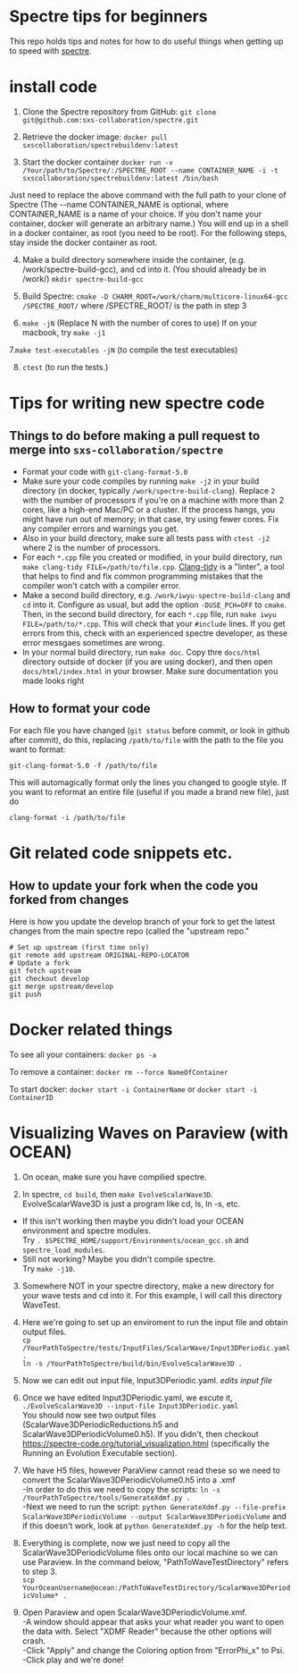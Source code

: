 # Spectre tips for beginners
This repo holds tips and notes for how to do useful things when getting up to speed with [spectre](spectre-code.org).

# install code
1. Clone the Spectre repository from GitHub:
`git clone git@github.com:sxs-collaboration/spectre.git`

2. Retrieve the docker image:
`docker pull sxscollaboration/spectrebuildenv:latest`

3. Start the docker container
`docker run -v /Your/path/to/Spectre/:/SPECTRE_ROOT --name CONTAINER_NAME -i -t sxscollaboration/spectrebuildenv:latest /bin/bash`

Just need to replace the above command with the full path to your clone of Spectre
(The --name CONTAINER_NAME is optional, where CONTAINER_NAME is a name of your choice. If you don't name your container, docker will generate an arbitrary name.) You will end up in a shell in a docker container, as root (you need to be root). For the following steps, stay inside the docker container as root.

4. Make a build directory somewhere inside the container, (e.g. /work/spectre-build-gcc), and cd into it. (You should already be in /work/)
`mkdir spectre-build-gcc`

5. Build Spectre:
`cmake -D CHARM_ROOT=/work/charm/multicore-linux64-gcc /SPECTRE_ROOT/` where /SPECTRE_ROOT/ is the path in step 3

6.  `make -jN`
(Replace N with the number of cores to use)
If on your macbook, try `make -j1`

7.`make test-executables -jN` (to compile the test executables)

8. `ctest` (to run the tests.)

# Tips for writing new spectre code
## Things to do before making a pull request to merge into `sxs-collaboration/spectre`

  - Format your code with `git-clang-format-5.0`
  - Make sure your code compiles by running `make -j2` in your build directory 
  (in docker, typically `/work/spectre-build-clang`). Replace `2` with the number of processors if you're on a machine with 
  more than 2 cores, like a high-end Mac/PC or a cluster. If the process hangs, you might have run out of memory; in that 
  case, try using fewer cores. Fix any compiler errors and warnings you get. 
  - Also in your build directory, make sure all tests pass with `ctest -j2` where 2 is the number of processors.
  - For each `*.cpp` file you created or modified, in your build directory, run `make clang-tidy FILE=/path/to/file.cpp`. 
  [Clang-tidy](http://clang.llvm.org/extra/clang-tidy/) is a "linter", a tool that helps to find and fix common 
  programming mistakes that the compiler won't catch with a compiler error.
  - Make a second build directory, e.g. `/work/iwyu-spectre-build-clang` and `cd` into it. Configure as usual, but add the 
  option `-DUSE_PCH=OFF` to `cmake`. Then, in the second build directory, for each `*.cpp` file, 
  run `make iwyu FILE=/path/to/*.cpp`. This will check that your `#include` lines. If you get errors from this, check 
  with an experienced spectre developer, as these error messgaes sometimes are wrong.
  - In your normal build directory, run `make doc`. Copy thre `docs/html` directory outside of docker (if you are using 
  docker), and then open `docs/html/index.html` in your browser. Make sure documentation you made looks right
  

## How to format your code
For each file you have changed (`git status` before commit, or look in github after commit), do this, replacing `/path/to/file` with the path to the file you want to format:
~~~~
git-clang-format-5.0 -f /path/to/file
~~~~
This will automagically format only the lines you changed to google style. If you want to reformat an entire file 
(useful if you made a brand new file), just do 
~~~~
clang-format -i /path/to/file
~~~~

# Git related code snippets etc.

## How to update your fork when the code you forked from changes
Here is how you update the develop branch of your fork to get the latest changes from the main spectre repo (called the "upstream repo."
~~~~
# Set up upstream (first time only)
git remote add upstream ORIGINAL-REPO-LOCATOR
# Update a fork
git fetch upstream
git checkout develop
git merge upstream/develop
git push
~~~~

# Docker related things
To see all your containers: `docker ps -a`

To remove a container: `docker rm --force NameOfContainer`

To start docker: `docker start -i ContainerName` or `docker start -i ContainerID`

# Visualizing Waves on Paraview (with OCEAN)
1. On ocean, make sure you have compilied spectre.

2. In spectre, `cd build`, then `make EvolveScalarWave3D`. EvolveScalarWave3D is just a program like cd, ls, ln -s, etc.
  - If this isn't working then maybe you didn't load your OCEAN environment and spectre modules. <br />
      Try `. $SPECTRE_HOME/support/Environments/ocean_gcc.sh` and `spectre_load_modules`. <br />
  - Still not working? Maybe you didn't compile spectre.<br />
      Try `make -j10`.<br />
      
3. Somewhere NOT in your spectre directory, make a new directory for your wave tests and cd into it. For this example, I will call this directory WaveTest. 

4. Here we're going to set up an enviroment to run the input file and obtain output files. <br />
      `cp /YourPathToSpectre/tests/InputFiles/ScalarWave/Input3DPeriodic.yaml .`<br />
      `ln -s /YourPathToSpectre/build/bin/EvolveScalarWave3D .`
      
5. Now we can edit out input file, Input3DPeriodic.yaml.
    *edits input file*
    
6. Once we have edited Input3DPeriodic.yaml, we excute it,<br />
      `./EvolveScalarWave3D --input-file Input3DPeriodic.yaml` <br />
You should now see two output files (ScalarWave3DPeriodicReductions.h5 and ScalarWave3DPeriodicVolume0.h5). If you didn't,      then checkout https://spectre-code.org/tutorial_visualization.html (specifically the Running an Evolution Executable section).

4. We have H5 files, however ParaView cannot read these so we need to convert the ScalarWave3DPeriodicVolume0.h5 into a .xmf<br />
  -In order to do this we need to copy the scripts: `ln -s /YourPathToSpectre/tools/GenerateXdmf.py .` <br />
  -Next we need to run the script: `python GenerateXdmf.py --file-prefix ScalarWave3DPeriodicVolume --output ScalarWave3DPeriodicVolume` and if this doesn't work, look at `python GenerateXdmf.py -h` for the help text.

5. Everything is complete, now we just need to copy all the ScalarWave3DPeriodicVolume files onto our local machine so we can use Paraview. In the command below, "PathToWaveTestDirectory" refers to step 3. <br />
      `scp YourOceanUsername@ocean:/PathToWaveTestDirectory/ScalarWave3DPeriodicVolume* .` 
      
6. Open Paraview and open ScalarWave3DPeriodicVolume.xmf. <br />
  -A window should appear that asks your what reader you want to open the data with. Select "XDMF Reader" because the other options will crash. <br />
  -Click "Apply" and change the Coloring option from "ErrorPhi_x" to Psi. <br />
  -Click play and we're done!
